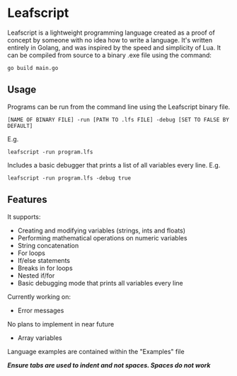 # Leafscript
Leafscript is a lightweight programming language created as a proof of concept by someone with no idea how to write a language.
It's written entirely in Golang, and was inspired by the speed and simplicity of Lua. It can be compiled from source to a binary .exe file using the command:

```go build main.go```

## Usage
Programs can be run from the command line using the Leafscript binary file.

```[NAME OF BINARY FILE] -run [PATH TO .lfs FILE] -debug [SET TO FALSE BY DEFAULT]```

E.g. 

```leafscript -run program.lfs```

Includes a basic debugger that prints a list of all variables every line. E.g. 

```leafscript -run program.lfs -debug true```


## Features
It supports:
- Creating and modifying variables (strings, ints and floats)
- Performing mathematical operations on numeric variables
- String concatenation
- For loops
- If/else statements
- Breaks in for loops
- Nested if/for
- Basic debugging mode that prints all variables every line

Currently working on:
- Error messages

No plans to implement in near future
- Array variables

Language examples are contained within the "Examples" file

***Ensure tabs are used to indent and not spaces. Spaces do not work***
